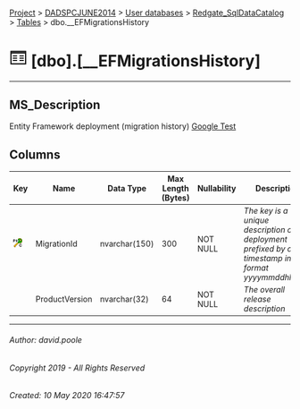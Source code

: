 #### 

[Project](../../../../readme.md) > [DADSPCJUNE2014](../../../readme.md) > [User databases](../../readme.md) > [Redgate_SqlDataCatalog](../readme.md) > [Tables](Tables.md) > dbo.__EFMigrationsHistory

# ![Tables](../../../../Images/Table32.png) [dbo].[__EFMigrationsHistory]

---

## <a name="#description"></a>MS_Description

Entity Framework deployment (migration history) [Google Test](https://www.google.com)

## <a name="#columns"></a>Columns

| Key | Name | Data Type | Max Length (Bytes) | Nullability | Description |
|---|---|---|---|---|---|
| [![Cluster Primary Key PK___EFMigrationsHistory: MigrationId](../../../../Images/pkcluster.png)](#indexes) | MigrationId | nvarchar(150) | 300 | NOT NULL | _The key is a unique description of the deployment prefixed by a timestamp in the format yyyymmddhhnnss_ |
|  | ProductVersion | nvarchar(32) | 64 | NOT NULL | _The overall release description_ |


---

###### Author:  david.poole

###### Copyright 2019 - All Rights Reserved

###### Created: 10 May 2020 16:47:57

